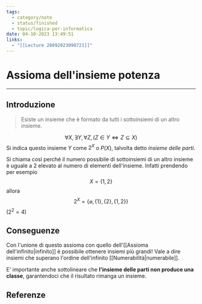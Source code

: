 ```yaml
---
tags:
  - category/note
  - status/finished
  - topic/logica-per-informatica
date: 04-10-2023 13:49:51
links:
  - "[[Lecture 28092023090721]]"
---
```

# Assioma dell'insieme potenza
---
## Introduzione
> Esiste un insieme che è formato da tutti i sottoinsiemi di un altro insieme.

$$\forall X, \exists Y, \forall Z, (Z \in Y \iff Z \subseteq X)$$
Si indica questo insieme $Y$ come $2^{X}$ o $P(X)$, talvolta detto _insieme delle parti_.

Si chiama così perché il numero possibile di sottoinsiemi di un altro insieme è uguale a 2 elevato al numero di elementi dell'insieme. Infatti prendendo per esempio
$$X = \{1, 2\}$$
allora
$$2^{X} = \{\varnothing, \{1\}, \{2\}, \{1, 2\}\}$$
($2^{2} = 4$)

## Conseguenze
Con l'unione di questo assioma con quello dell'[[Assioma dell'infinito|infinito]] è possibile ottenere insiemi più grandi! Vale a dire insiemi che superano l'ordine dell'infinito [[Numerabilità|numerabile]].

E' importante anche sottolineare che **l'insieme delle parti non produce una classe**, garantendoci che il risultato rimanga un insieme.

## Referenze